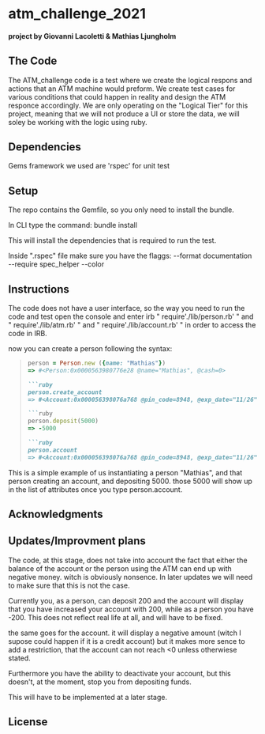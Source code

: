 # atm_challenge_2021
#### project by Giovanni Lacoletti & Mathias Ljungholm

## The Code
 The ATM_challenge code is a test where we create the logical respons and actions that an ATM machine would preform. We create test cases for various conditions that could happen in reality and design the ATM responce accordingly. We are only operating on the "Logical Tier" for this project, meaning that we will not produce a UI or store the data, we will soley be working with the logic using ruby. 

## Dependencies
 Gems framework we used are 'rspec' for unit test

## Setup
The repo contains the Gemfile, so you only need to install the bundle.

In CLI type the command: bundle install

This will install the dependencies that is required to run the test.

Inside ".rspec" file make sure you have the flaggs: 
	--format documentation
	--require spec_helper
	--color

## Instructions

 The code does not have a user interface, so the way you need to run the code and test
 open the console and enter irb 
 " require'./lib/person.rb' " and " require'./lib/atm.rb' " and " require'./lib/account.rb' " in order to access the code in IRB.
 
 now you can create a person following the syntax: 
 
> ```ruby 
> person = Person.new ({name: "Mathias"})
> => #<Person:0x0000563980776e28 @name="Mathias", @cash=0> 
>
> ```ruby 
> person.create_account
> => #<Account:0x000056398076a768 @pin_code=8948, @exp_date="11/26", @account_status=:active, @balance=0, @owner="Mathias"> 
>
> ```ruby 
> person.deposit(5000)
> => -5000 
>
> ```ruby 
> person.account
> => #<Account:0x000056398076a768 @pin_code=8948, @exp_date="11/26", @account_status=:active, @balance=5000, @owner="Mathias"> 



 This is a simple example of us instantiating a person "Mathias", and that person creating an account, and depositing 5000.
 those 5000 will show up in the list of attributes once you type person.account.


## Acknowledgments

## Updates/Improvment plans

The code, at this stage, does not take into account the fact that either the balance of the account or the person using the ATM can end up with negative money. witch is obviously nonsence. 
In later updates we will need to make sure that this is not the case. 

Currently you, as a person, can deposit 200 and the account will display that you have increased your account with 200, while as a person you have -200. This does not reflect real life at all, and will have to be fixed.

the same goes for the account. it will display a negative amount (witch I supose could happen if it is a credit account) but it makes more sence to add a restriction, that the account can not reach <0 unless otherwiese stated. 

Furthermore you have the ability to deactivate your account, but this doesn't, at the moment, stop you from depositing funds.

This will have to be implemented at a later stage.

## License

